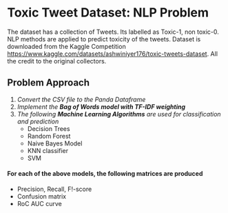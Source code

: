 # Toxic Tweet Dataset: NLP Problem #

The dataset has a collection of Tweets. Its labelled as Toxic-1, non toxic-0. NLP methods are applied to predict toxicity
of the tweets. Dataset is downloaded from the Kaggle Competition https://www.kaggle.com/datasets/ashwiniyer176/toxic-tweets-dataset. All 
the credit to the original collectors.

## Problem Approach ##
1. *Convert the CSV file to the Panda Dataframe*
2. *Implement the **Bag of Words model with TF-IDF weighting***
4. *The following **Machine Learning Algorithms** are used for classification and prediction*
   - Decision Trees
   - Random Forest
   - Naive Bayes Model
   - KNN classifier
   - SVM
 #### For each of the above models, the following matrices are produced ####
   - Precision, Recall, F!-score
   - Confusion matrix
   - RoC AUC curve   



